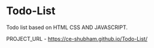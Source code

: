 # Todo-List
Todo list based on HTML CSS AND JAVASCRIPT.

PROJECT_URL -  https://ce-shubham.github.io/Todo-List/

